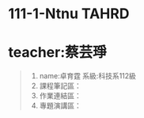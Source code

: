   111-1-Ntnu TAHRD
====================
# teacher:蔡芸琤
> 1.  name:卓育霆
>     系級:科技系112級
> 2. 課程筆記區：
> 3. 作業連結區：
> 4. 專題演講區：
